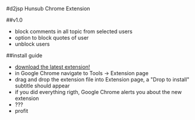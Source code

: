 #d2jsp Hunsub Chrome Extension

##v1.0
- block comments in all topic from selected users
- option to block quotes of user
- unblock users

##install guide
- [download the latest extension!](build/d2jsp-hunsub-chrome-extension-1.0.crx)
- in Google Chrome navigate to Tools -> Extension page
- drag and drop the extension file into Extension page, a "Drop to install" subtitle should appear
- if you did everything rigth, Google Chrome alerts you about the new extension
- ???
- profit
